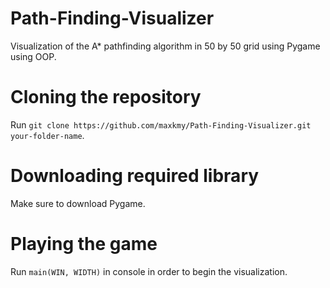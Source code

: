 # Path-Finding-Visualizer
Visualization of the A* pathfinding algorithm in 50 by 50 grid using Pygame using OOP. 

# Cloning the repository 
Run `git clone https://github.com/maxkmy/Path-Finding-Visualizer.git your-folder-name`.

# Downloading required library 
Make sure to download Pygame.

# Playing the game 
Run `main(WIN, WIDTH)` in console in order to begin the visualization.
